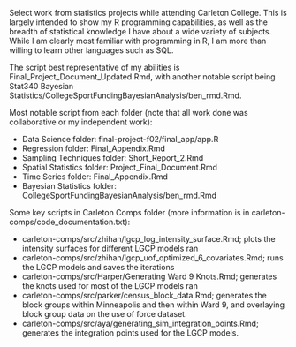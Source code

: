 Select work from statistics projects while attending Carleton College.
This is largely intended to show my R programming capabilities, as well as the breadth of statistical knowledge I have about a wide variety of subjects.
While I am clearly most familiar with programming in R, I am more than willing to learn other languages such as SQL.

The script best representative of my abilities is Final_Project_Document_Updated.Rmd, with another notable script being Stat340 Bayesian Statistics/CollegeSportFundingBayesianAnalysis/ben_rmd.Rmd.

Most notable script from each folder (note that all work done was collaborative or my independent work):
- Data Science folder: final-project-f02/final_app/app.R
- Regression folder: Final_Appendix.Rmd
- Sampling Techniques folder: Short_Report_2.Rmd
- Spatial Statistics folder: Project_Final_Document.Rmd
- Time Series folder: Final_Appendix.Rmd
- Bayesian Statistics folder: CollegeSportFundingBayesianAnalysis/ben_rmd.Rmd

Some key scripts in Carleton Comps folder (more information is in carleton-comps/code_documentation.txt):
- carleton-comps/src/zhihan/lgcp_log_intensity_surface.Rmd; plots the intensity surfaces for different LGCP models ran
- carleton-comps/src/zhihan/lgcp_uof_optimized_6_covariates.Rmd; runs the LGCP models and saves the iterations
- carleton-comps/src/Harper/Generating Ward 9 Knots.Rmd; generates the knots used for most of the LGCP models ran
- carleton-comps/src/parker/census_block_data.Rmd; generates the block groups within Minneapolis and then within Ward 9, and overlaying block group data on the use of force dataset.
- carleton-comps/src/aya/generating_sim_integration_points.Rmd; generates the integration points used for the LGCP models.
